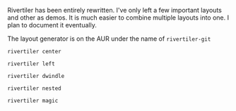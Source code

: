 Rivertiler has been entirely rewritten. I've only left a few important layouts and other as demos. It is much easier to combine multiple layouts into one. I plan to document it eventually.

The layout generator is on the AUR under the name of `rivertiler-git`

`rivertiler center`

`rivertiler left`

`rivertiler dwindle`

`rivertiler nested`

`rivertiler magic`
